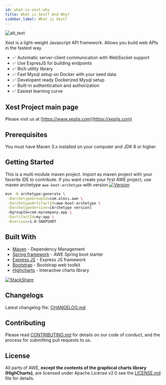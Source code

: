 ```yaml
---
id: what-is-xest-why
title: What is Xest? And Why?
sidebar_label: What is Xest?
---
```


![alt_text](https://minio.cypruscodes.com/xest/img/awe_logo.png "awe_logo")

Xest is a light-weight Javascript API framework. Allows you build web APIs in the fastest way.

- :white_check_mark: Automatic server-client communication with WebSocket support
- :white_check_mark: Use ExpresJS for building endpoints
- :white_check_mark: Rich utility library
- :white_check_mark: Fast Mysql setup on Docker with your seed data
- :white_check_mark: Developent ready Dockerized Mysql setup
- :white_check_mark: Built-in authentication and authorization
- :white_check_mark: Easiest learning curve

## Xest Project main page

Please visit us at [https://www.xestjs.com](https://xestjs.com)

## Prerequisites

You must have Maven 3.x installed on your computer and JDK 8 or higher

## Getting Started

This is a multi module maven project. Import as maven project with your favorite IDE to contribute. If you want create your first AWE project, use maven archetype `awe-boot-archetype` with version [![Version](https://img.shields.io/maven-central/v/com.almis.awe/awe-starter-parent.svg?label=maven%20central)](https://search.maven.org/search?q=g:%22com.almis.awe%22%20AND%20a:%22awe-starter-parent%22)

```bash
mvn -B archetype:generate \
 -DarchetypeGroupId=com.almis.awe \
 -DarchetypeArtifactId=awe-boot-archetype \
 -DarchetypeVersion=[Archetype version]
 -DgroupId=com.mycompany.app \
 -DartifactId=my-app \
 -Dversion=1.0-SNAPSHOT
```

## Built With

- [Maven](https://maven.apache.org/) - Dependency Management
- [Spring framework](https://spring.io/) - AWE Spring boot starter
- [Express JS](https://expressjs.com/) - Express JS framework
- [Bootstrap](https://getbootstrap.com/) - Bootstrap web toolkit
- [Highcharts](https://www.highcharts.com/) - Interactive charts library

[![StackShare](https://img.shields.io/badge/tech-stack-0690fa.svg?style=flat)](https://stackshare.io/almis-informatica-financiera/aweframework)

## Changelogs

Latest changelog file: [CHANGELOG.md](https://gitlab.com/aweframework/awe/-/blob/master/CHANGELOG.md)

## Contributing

Please read [CONTRIBUTING.md](https://gitlab.com/aweframework/awe/-/blob/master/CONTRIBUTING.md) for details on our code of conduct, and the process for submitting pull requests to us.

## License

All parts of AWE, **except the contents of the graphical charts library (HighCharts)**, are licensed
under Apache License v2.0 see the [LICENSE.md](https://gitlab.com/aweframework/awe/-/blob/master/LICENSE.md) file for details.
